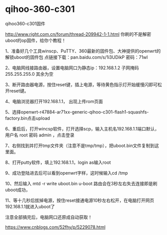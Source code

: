 # qihoo-360-c301
qihoo360-c301固件


http://www.right.com.cn/forum/thread-209942-1-1.html
你刷的不是解密uboot的op固件，给你个教程！

1、准备好几个工具winscp、PuTTY、360最新的固件包、大神提供的openwrt的解锁uboot的固件包
    点链接下载：pan.baidu.com/s/1i3UDikP 密码：71wl

2、电脑网线接路由器，设置电脑网口为静态ip：192.168.1.2 子网掩码 255.255.255.0 其余为空

3、断开路由器电源，按住reset键，插上电源，等待黄色指示灯开始缓慢闪即可松开reset键。

4、电脑浏览器打开192.168.1.1， 出现上传rom页面

5、选择openwrt-r47884-ar71xx-generic-qihoo-c301-flash1-squashfs-factory.bin点击upload

6、重启后，打开wincsp软件，打开选择scp，输入主机名192.168.1.1端口默认，用户名 root 密码 admin ，点击登录

7、右侧找到并打开tmp文件夹（注意不是tmp/tmp），把uboot.bin文件复制到这里面。

8、打开putty软件，填上192.168.1.1，login as输入root

9、成功登陆进去后可以看到openwrt字样，这时候输入cd /tmp

10、然后输入 mtd -r write uboot.bin u-boot 路由会在3秒左右失去连接即是刷uboot成功，

11、等十几秒后拔掉电源，按住reset接通电源10秒左右松开，在电脑打开网页192.168.1.1就进入uboot了

注意全部搞完后，电脑网口还原成自动获取！

https://www.cnblogs.com/52fhy/p/5229078.html
